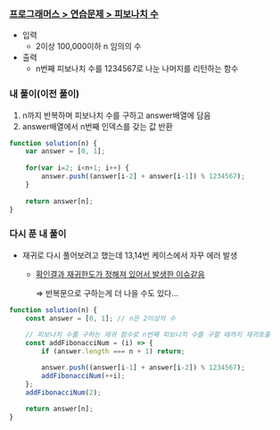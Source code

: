 ### [프로그래머스 > 연습문제 > 피보나치 수](https://school.programmers.co.kr/learn/courses/30/lessons/12945)

- 입력
    - 2이상 100,000이하 n 임의의 수
- 출력
    - n번째 피보나치 수를 1234567로 나눈 나머지를 리턴하는 함수

### 내 풀이(이전 풀이)

1. n까지 반복하며 피보나치 수를 구하고 answer배열에 담음
2. answer배열에서 n번째 인덱스를 갖는 값 반환

```js
function solution(n) {
    var answer = [0, 1];
    
    for(var i=2; i<n+1; i++) {
        answer.push((answer[i-2] + answer[i-1]) % 1234567);
    }
    
    return answer[n];
}
```

### 다시 푼 내 풀이

- 재귀로 다시 풀어보려고 했는데 13,14번 케이스에서 자꾸 에러 발생
    - [확인결과 재귀한도가 정해져 있어서 발생한 이슈같음](https://school.programmers.co.kr/questions/15243)
        
        ⇒ 반복문으로 구하는게 더 나을 수도 있다…

```js
function solution(n) {
    const answer = [0, 1]; // n은 2이상의 수
    
    // 피보나치 수를 구하는 재귀 함수로 n번째 피보나치 수를 구할 때까지 재귀호출
    const addFibonacciNum = (i) => {
        if (answer.length === n + 1) return;

        answer.push((answer[i-1] + answer[i-2]) % 1234567);
        addFibonacciNum(++i);
    };
    addFibonacciNum(2);
    
    return answer[n];
}
```